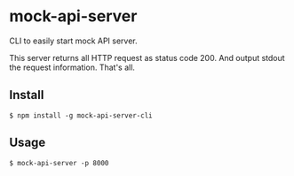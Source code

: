 # mock-api-server

CLI to easily start mock API server.

This server returns all HTTP request as status code 200.
And output stdout the request information. That's all.

## Install

```
$ npm install -g mock-api-server-cli
```

## Usage

```
$ mock-api-server -p 8000
```
